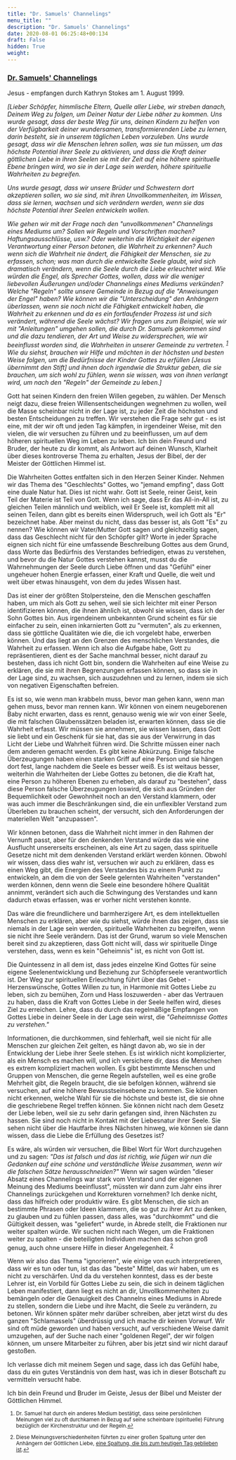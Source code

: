 ```yaml
---
title: "Dr. Samuels' Channelings"
menu_title: ""
description: "Dr. Samuels' Channelings"
date: 2020-08-01 06:25:48+00:134
draft: False
hidden: True
weight:
---
```

### [Dr. Samuels' Channelings](/samuels-botschaften/)

Jesus - empfangen durch Kathryn Stokes am 1. August 1999.

*[Lieber Schöpfer, himmlische Eltern, Quelle aller Liebe, wir streben danach, Deinem Weg zu folgen, um Deiner Natur der Liebe näher zu kommen. Uns wurde gesagt, dass der beste Weg für uns, deinen Kindern zu helfen von der Verfügbarkeit deiner wundersamen, transformierenden Liebe zu lernen, darin besteht, sie in unserem täglichen Leben vorzuleben. Uns wurde gesagt, dass wir die Menschen lehren sollen, was sie tun müssen, um das höchste Potential ihrer Seele zu aktivieren, und dass die Kraft deiner göttlichen Liebe in ihren Seelen sie mit der Zeit auf eine höhere spirituelle Ebene bringen wird, wo sie in der Lage sein werden, höhere spirituelle Wahrheiten zu begreifen.*

*Uns wurde gesagt, dass wir unsere Brüder und Schwestern dort akzeptieren sollen, wo sie sind, mit ihren Unvollkommenheiten, im Wissen, dass sie lernen, wachsen und sich verändern werden, wenn sie das höchste Potential ihrer Seelen entwickeln wollen.*

*Wie gehen wir mit der Frage nach den "unvollkommenen" Channelings eines Mediums um? Sollen wir Regeln und Vorschriften machen? Haftungsausschlüsse, usw.? Oder weiterhin die Wichtigkeit der eigenen Verantwortung einer Person betonen, die Wahrheit zu erkennen? Auch wenn sich die Wahrheit nie ändert, die Fähigkeit der Menschen, sie zu erfassen, schon; was man durch die entwickelte Seele glaubt, wird sich dramatisch verändern, wenn die Seele durch die Liebe erleuchtet wird. Wie würden die Engel, als Sprecher Gottes, wollen, dass wir die weniger liebevollen Äußerungen und/oder Channelings eines Mediums verkünden? Welche "Regeln" sollte unsere Gemeinde in Bezug auf die "Anweisungen der Engel" haben? Wie können wir die "Unterscheidung" den Anhängern überlassen, wenn sie noch nicht die Fähigkeit entwickelt haben, die Wahrheit zu erkennen und da es ein fortlaufender Prozess ist und sich verändert, während die Seele wächst? Wir fragen uns zum Beispiel, wie wir mit "Anleitungen" umgehen sollen, die durch Dr. Samuels gekommen sind und die dazu tendieren, der Art und Weise zu widersprechen, wie wir beeinflusst worden sind, die Wahrheiten in unserer Gemeinde zu vertreten. <sup id="a1">[1](#f1)</sup> Wie du siehst, brauchen wir Hilfe und möchten in der höchsten und besten Weise folgen, um die Bedürfnisse der Kinder Gottes zu erfüllen [Jesus übernimmt den Stift] und ihnen doch irgendwie die Struktur geben, die sie brauchen, um sich wohl zu fühlen, wenn sie wissen, was von ihnen verlangt wird, um nach den "Regeln" der Gemeinde zu leben.]*

Gott hat seinen Kindern den freien Willen gegeben, zu wählen. Der Mensch neigt dazu, diese freien Willensentscheidungen wegnehmen zu wollen, weil die Masse scheinbar nicht in der Lage ist, zu jeder Zeit die höchsten und besten Entscheidungen zu treffen. Wir verstehen die Frage sehr gut - es ist eine, mit der wir oft und jeden Tag kämpfen, in irgendeiner Weise, mit den vielen, die wir versuchen zu führen und zu beeinflussen, um auf dem höheren spirituellen Weg im Leben zu leben. Ich bin dein Freund und Bruder, der heute zu dir kommt, als Antwort auf deinen Wunsch, Klarheit über dieses kontroverse Thema zu erhalten, Jesus der Bibel, der der Meister der Göttlichen Himmel ist.

Die Wahrheiten Gottes entfalten sich in den Herzen Seiner Kinder. Nehmen wir das Thema des "Geschlechts" Gottes, wo "jemand empfing", dass Gott eine duale Natur hat. Dies ist nicht wahr. Gott ist Seele, reiner Geist, kein Teil der Materie ist Teil von Gott. Wenn ich sage, dass Er das All-in-All ist, zu gleichen Teilen männlich und weiblich, weil Er Seele ist, komplett mit all seinen Teilen, dann gibt es bereits einen Widerspruch, weil ich Gott als "Er" bezeichnet habe. Aber meinst du nicht, dass das besser ist, als Gott "Es" zu nennen? Wie können wir Vater/Mutter Gott sagen und gleichzeitig sagen, dass das Geschlecht nicht für den Schöpfer gilt? Worte in jeder Sprache eignen sich nicht für eine umfassende Beschreibung Gottes aus dem Grund, dass Worte das Bedürfnis des Verstandes befriedigen, etwas zu verstehen, und bevor du die Natur Gottes verstehen kannst, musst du die Wahrnehmungen der Seele durch Liebe öffnen und das "Gefühl" einer ungeheuer hohen Energie erfassen, einer Kraft und Quelle, die weit und weit über etwas hinausgeht, von dem du jedes Wissen hast.

Das ist einer der größten Stolpersteine, den die Menschen geschaffen haben, um mich als Gott zu sehen, weil sie sich leichter mit einer Person identifizieren können, die ihnen ähnlich ist, obwohl sie wissen, dass ich der Sohn Gottes bin. Aus irgendeinem unbekannten Grund scheint es für sie einfacher zu sein, einen inkarnierten Gott zu "vermuten", als zu erkennen, dass sie göttliche Qualitäten wie die, die ich vorgelebt habe, erwerben können. Und das liegt an den Grenzen des menschlichen Verstandes, die Wahrheit zu erfassen. Wenn ich also die Aufgabe habe, Gott zu repräsentieren, dient es der Sache manchmal besser, nicht darauf zu bestehen, dass ich nicht Gott bin, sondern die Wahrheiten auf eine Weise zu erklären, die sie mit ihren Begrenzungen erfassen können, so dass sie in der Lage sind, zu wachsen, sich auszudehnen und zu lernen, indem sie sich von negativen Eigenschaften befreien.

Es ist so, wie wenn man krabbeln muss, bevor man gehen kann, wenn man gehen muss, bevor man rennen kann. Wir können von einem neugeborenen Baby nicht erwarten, dass es rennt, genauso wenig wie wir von einer Seele, die mit falschen Glaubenssätzen beladen ist, erwarten können, dass sie die Wahrheit erfasst. Wir müssen sie annehmen, sie wissen lassen, dass Gott sie liebt und ein Geschenk für sie hat, das sie aus der Verwirrung in das Licht der Liebe und Wahrheit führen wird. Die Schritte müssen einer nach dem anderen gemacht werden. Es gibt keine Abkürzung. Einige falsche Überzeugungen haben einen starken Griff auf eine Person und sie hängen dort fest, lange nachdem die Seele es besser weiß. Es ist weitaus besser, weiterhin die Wahrheiten der Liebe Gottes zu betonen, die die Kraft hat, eine Person zu höheren Ebenen zu erheben, als darauf zu "bestehen", dass diese Person falsche Überzeugungen loswird, die sich aus Gründen der Bequemlichkeit oder Gewohnheit noch an den Verstand klammern, oder was auch immer die Beschränkungen sind, die ein unflexibler Verstand zum Überleben zu brauchen scheint, der versucht, sich den Anforderungen der materiellen Welt "anzupassen".

Wir können betonen, dass die Wahrheit nicht immer in den Rahmen der Vernunft passt, aber für den denkenden Verstand würde das wie eine Ausflucht unsererseits erscheinen, als eine Art zu sagen, dass spirituelle Gesetze nicht mit dem denkenden Verstand erklärt werden können. Obwohl wir wissen, dass dies wahr ist, versuchen wir auch zu erklären, dass es einen Weg gibt, die Energien des Verstandes bis zu einem Punkt zu entwickeln, an dem die von der Seele gelernten Wahrheiten "verstanden" werden können, denn wenn die Seele eine besondere höhere Qualität annimmt, verändert sich auch die Schwingung des Verstandes und kann dadurch etwas erfassen, was er vorher nicht verstehen konnte.

Das wäre die freundlichere und barmherzigere Art, es dem intellektuellen Menschen zu erklären, aber wie du siehst, würde ihnen das zeigen, dass sie niemals in der Lage sein werden, spirituelle Wahrheiten zu begreifen, wenn sie nicht ihre Seele verändern. Das ist der Grund, warum so viele Menschen bereit sind zu akzeptieren, dass Gott nicht will, dass wir spirituelle Dinge verstehen, dass, wenn es kein "Geheimnis" ist, es nicht von Gott ist.

Die Quintessenz in all dem ist, dass jedes einzelne Kind Gottes für seine eigene Seelenentwicklung und Beziehung zur Schöpferseele verantwortlich ist. Der Weg zur spirituellen Erleuchtung führt über das Gebet - Herzenswünsche, Gottes Willen zu tun, in Harmonie mit Gottes Liebe zu leben, sich zu bemühen, Zorn und Hass loszuwerden - aber das Vertrauen zu haben, dass die Kraft von Gottes Liebe in der Seele helfen wird, dieses Ziel zu erreichen. Lehre, dass du durch das regelmäßige Empfangen von Gottes Liebe in deiner Seele in der Lage sein wirst, die *"Geheimnisse Gottes zu verstehen."*

Informationen, die durchkommen, sind fehlerhaft, weil sie nicht für alle Menschen zur gleichen Zeit gelten, es hängt davon ab, wo sie in der Entwicklung der Liebe ihrer Seele stehen. Es ist wirklich nicht komplizierter, als ein Mensch es machen will, und ich versichere dir, dass die Menschen es extrem kompliziert machen wollen. Es gibt bestimmte Menschen und Gruppen von Menschen, die gerne Regeln aufstellen, weil es eine große Mehrheit gibt, die Regeln braucht, die sie befolgen können, während sie versuchen, auf eine höhere Bewusstseinsebene zu kommen. Sie können nicht erkennen, welche Wahl für sie die höchste und beste ist, die sie ohne die geschriebene Regel treffen können. Sie können nicht nach dem Gesetz der Liebe leben, weil sie zu sehr darin gefangen sind, ihren Nächsten zu hassen. Sie sind noch nicht in Kontakt mit der Liebesnatur ihrer Seele. Sie sehen nicht über die Hautfarbe ihres Nächsten hinweg, wie können sie dann wissen, dass die Liebe die Erfüllung des Gesetzes ist?

Es wäre, als würden wir versuchen, die Bibel Wort für Wort durchzugehen und zu sagen: *"Das ist falsch und das ist richtig, wie fügen wir nun die Gedanken auf eine schöne und verständliche Weise zusammen, wenn wir die falschen Sätze herausschneiden?"* Wenn wir sagen würden "dieser Absatz eines Channelings war stark vom Verstand und der eigenen Meinung des Mediums beeinflusst", müssten wir dann zum Jahr eins ihrer Channelings zurückgehen und Korrekturen vornehmen? Ich denke nicht, dass das hilfreich oder produktiv wäre. Es gibt Menschen, die sich an bestimmte Phrasen oder Ideen klammern, die so gut zu ihrer Art zu denken, zu glauben und zu fühlen passen, dass alles, was "durchkommt" und die Gültigkeit dessen, was "geliefert" wurde, in Abrede stellt, die Fraktionen nur weiter spalten würde. Wir suchen nicht nach Wegen, um die Fraktionen weiter zu spalten - die beteiligten Individuen machen das schon groß genug, auch ohne unsere Hilfe in dieser Angelegenheit. <sup id="a2">[2](#f2)</sup>

Wenn wir also das Thema "ignorieren", wie einige von euch interpretieren, dass wir es tun oder tun, ist das das "beste" Mittel, das wir haben, um es nicht zu verschärfen. Und da du verstehen konntest, dass es der beste Lehrer ist, ein Vorbild für Gottes Liebe zu sein, die sich in deinem täglichen Leben manifestiert, dann liegt es nicht an dir, Unvollkommenheiten zu bemängeln oder die Genauigkeit des Channelns eines Mediums in Abrede zu stellen, sondern die Liebe und ihre Macht, die Seele zu verändern, zu betonen. Wir können später mehr darüber schreiben, aber jetzt wirst du des ganzen "Schlamassels" überdrüssig und ich mache dir keinen Vorwurf. Wir sind oft müde geworden und haben versucht, auf verschiedene Weise damit umzugehen, auf der Suche nach einer "goldenen Regel", der wir folgen können, um unsere Mitarbeiter zu führen, aber bis jetzt sind wir nicht darauf gestoßen.

Ich verlasse dich mit meinem Segen und sage, dass ich das Gefühl habe, dass du ein gutes Verständnis von dem hast, was ich in dieser Botschaft zu vermitteln versucht habe.

Ich bin dein Freund und Bruder im Geiste, Jesus der Bibel und Meister der Göttlichen Himmel.
<small>

1. <large id="f1"> Dr. Samuel hat durch ein anderes Medium bestätigt, dass seine persönlichen Meinungen viel zu oft durchkamen in Bezug auf seine scheinbare (spirituelle) Führung bezüglich der Kirchenstruktur und der Regeln.[↩](#a1)

2. <large id="f2"> Diese Meinungsverschiedenheiten führten zu einer großen Spaltung unter den Anhängern der Göttlichen Liebe, [eine Spaltung, die bis zum heutigen Tag geblieben ist](/die-gemeinschaft-der-goettlichen-liebe/die-geschichte-der-gruendungskirchen/).[↩](#a2)
